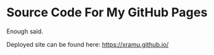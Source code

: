 # Source Code For My GitHub Pages
Enough said.

Deployed site can be found here: https://xramu.github.io/
